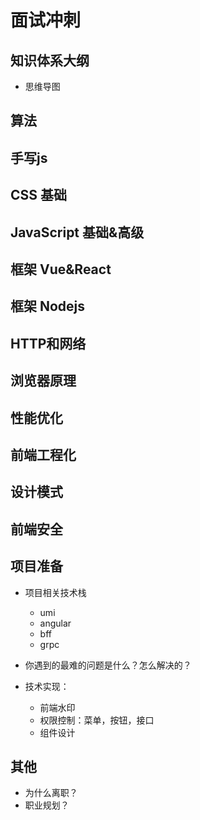 # 面试冲刺

## 知识体系大纲

- 思维导图

## 算法
## 手写js
## CSS 基础
## JavaScript 基础&高级
## 框架 Vue&React
## 框架 Nodejs
## HTTP和网络
## 浏览器原理
## 性能优化
## 前端工程化
## 设计模式
## 前端安全

## 项目准备

- 项目相关技术栈
  - umi
  - angular
  - bff
  - grpc

- 你遇到的最难的问题是什么？怎么解决的？
- 技术实现：
  - 前端水印
  - 权限控制：菜单，按钮，接口
  - 组件设计



## 其他

- 为什么离职？
- 职业规划？

